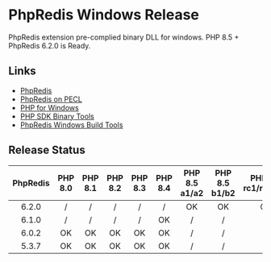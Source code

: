 # PhpRedis Windows Release

PhpRedis extension pre-complied binary DLL for windows. PHP 8.5 + PhpRedis 6.2.0 is Ready.

## Links

* [PhpRedis](https://github.com/phpredis/phpredis)
* [PhpRedis on PECL](https://pecl.php.net/package/redis)
* [PHP for Windows](https://windows.php.net)
* [PHP SDK Binary Tools](https://github.com/php/php-sdk-binary-tools)
* [PhpRedis Windows Build Tools](https://github.com/dk-sirk/phpredis-windows-build-tools)

## Release Status

| PhpRedis | PHP 8.0 | PHP 8.1 | PHP 8.2 | PHP 8.3 | PHP 8.4 | PHP 8.5 a1/a2 | PHP 8.5 b1/b2 | PHP 8.5 rc1/rc2/rc3 |
| :-: | :-: | :-: | :-: | :-: | :-: | :-: | :-: | :-: |
| 6.2.0 | / | / | / | / | / | OK | OK | OK |
| 6.1.0 | / | / | / | / | OK | / | / | / |
| 6.0.2 | OK | OK | OK | OK | OK | / | / | / |
| 5.3.7 | OK | OK | OK | OK | OK | / | / | / |